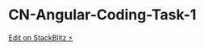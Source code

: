 # CN-Angular-Coding-Task-1

[Edit on StackBlitz ⚡️](https://stackblitz.com/edit/vinay-reactive-form-example)